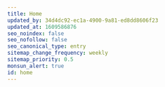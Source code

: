 ```yaml
---
title: Home
updated_by: 34d4dc92-ec1a-4900-9a81-ed8dd8606f23
updated_at: 1609586876
seo_noindex: false
seo_nofollow: false
seo_canonical_type: entry
sitemap_change_frequency: weekly
sitemap_priority: 0.5
monsun_alert: true
id: home
---
```

